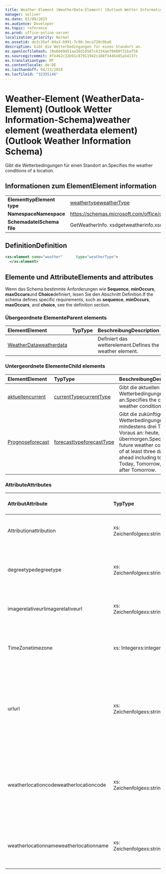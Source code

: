 ```yaml
---
title: Weather-Element (WeatherData-Element) (Outlook Wetter Information-Schema)
manager: soliver
ms.date: 03/09/2015
ms.audience: Developer
ms.topic: reference
ms.prod: office-online-server
localization_priority: Normal
ms.assetid: de3c35ef-84a3-b991-7c98-3eca720c9ba0
description: Gibt die Wetterbedingungen für einen Standort an.
ms.openlocfilehash: 19e6669d51aa38d10587c6334aef0409f31baf58
ms.sourcegitcommit: 8fe462c32b91c87911942c188f3445e85a54137c
ms.translationtype: MT
ms.contentlocale: de-DE
ms.lasthandoff: 04/23/2019
ms.locfileid: "32355146"
---
```

# <a name="weather-element-weatherdata-element-outlook-weather-information-schema"></a><span data-ttu-id="a4b80-103">Weather-Element (WeatherData-Element) (Outlook Wetter Information-Schema)</span><span class="sxs-lookup"><span data-stu-id="a4b80-103">weather element (weatherdata element) (Outlook Weather Information Schema)</span></span>

<span data-ttu-id="a4b80-104">Gibt die Wetterbedingungen für einen Standort an.</span><span class="sxs-lookup"><span data-stu-id="a4b80-104">Specifies the weather conditions of a location.</span></span>
  
## <a name="element-information"></a><span data-ttu-id="a4b80-105">Informationen zum Element</span><span class="sxs-lookup"><span data-stu-id="a4b80-105">Element information</span></span>

|||
|:-----|:-----|
|<span data-ttu-id="a4b80-106">**Elementtyp**</span><span class="sxs-lookup"><span data-stu-id="a4b80-106">**Element type**</span></span> <br/> |[<span data-ttu-id="a4b80-107">weathertype</span><span class="sxs-lookup"><span data-stu-id="a4b80-107">weatherType</span></span>](weathertype-complextype-outlook-weather-information-schema.md) <br/> |
|<span data-ttu-id="a4b80-108">**Namespace**</span><span class="sxs-lookup"><span data-stu-id="a4b80-108">**Namespace**</span></span> <br/> |https://schemas.microsoft.com/office/outlook/15/getweatherinfo.xsd  <br/> |
|<span data-ttu-id="a4b80-109">**Schemadatei**</span><span class="sxs-lookup"><span data-stu-id="a4b80-109">**Schema file**</span></span> <br/> |<span data-ttu-id="a4b80-110">GetWeatherInfo. xsd</span><span class="sxs-lookup"><span data-stu-id="a4b80-110">getweatherinfo.xsd</span></span>  <br/> |
   
## <a name="definition"></a><span data-ttu-id="a4b80-111">Definition</span><span class="sxs-lookup"><span data-stu-id="a4b80-111">Definition</span></span>

```XML
<xs:element name="weather"      type="weatherType">
  </xs:element>  

```

## <a name="elements-and-attributes"></a><span data-ttu-id="a4b80-112">Elemente und Attribute</span><span class="sxs-lookup"><span data-stu-id="a4b80-112">Elements and attributes</span></span>

<span data-ttu-id="a4b80-113">Wenn das Schema bestimmte Anforderungen wie **Sequence**, **minOccurs**, **maxOccurs**und **Choice**definiert, lesen Sie den Abschnitt Definition.</span><span class="sxs-lookup"><span data-stu-id="a4b80-113">If the schema defines specific requirements, such as **sequence**, **minOccurs**, **maxOccurs**, and **choice**, see the definition section.</span></span> 
  
### <a name="parent-elements"></a><span data-ttu-id="a4b80-114">Übergeordnete Elemente</span><span class="sxs-lookup"><span data-stu-id="a4b80-114">Parent elements</span></span>

|<span data-ttu-id="a4b80-115">**Element**</span><span class="sxs-lookup"><span data-stu-id="a4b80-115">**Element**</span></span>|<span data-ttu-id="a4b80-116">**Typ**</span><span class="sxs-lookup"><span data-stu-id="a4b80-116">**Type**</span></span>|<span data-ttu-id="a4b80-117">**Beschreibung**</span><span class="sxs-lookup"><span data-stu-id="a4b80-117">**Description**</span></span>|
|:-----|:-----|:-----|
|[<span data-ttu-id="a4b80-118">WeatherData</span><span class="sxs-lookup"><span data-stu-id="a4b80-118">weatherdata</span></span>](weatherdata-element-outlook-weather-information-schema.md) <br/> ||<span data-ttu-id="a4b80-119">Definiert das wetterelement.</span><span class="sxs-lookup"><span data-stu-id="a4b80-119">Defines the weather element.</span></span>  <br/> |
   
### <a name="child-elements"></a><span data-ttu-id="a4b80-120">Untergeordnete Elemente</span><span class="sxs-lookup"><span data-stu-id="a4b80-120">Child elements</span></span>

|<span data-ttu-id="a4b80-121">**Element**</span><span class="sxs-lookup"><span data-stu-id="a4b80-121">**Element**</span></span>|<span data-ttu-id="a4b80-122">**Typ**</span><span class="sxs-lookup"><span data-stu-id="a4b80-122">**Type**</span></span>|<span data-ttu-id="a4b80-123">**Beschreibung**</span><span class="sxs-lookup"><span data-stu-id="a4b80-123">**Description**</span></span>|
|:-----|:-----|:-----|
|[<span data-ttu-id="a4b80-124">aktuellen</span><span class="sxs-lookup"><span data-stu-id="a4b80-124">current</span></span>](current-element-weathertype-complextypeoutlook-weather-information-schema.md) <br/> |[<span data-ttu-id="a4b80-125">currentType</span><span class="sxs-lookup"><span data-stu-id="a4b80-125">currentType</span></span>](currenttype-complextype-outlook-weather-information-schema.md) <br/> |<span data-ttu-id="a4b80-126">Gibt die aktuellen Wetterbedingungen an.</span><span class="sxs-lookup"><span data-stu-id="a4b80-126">Specifies the current weather conditions.</span></span>  <br/> |
|[<span data-ttu-id="a4b80-127">Prognose</span><span class="sxs-lookup"><span data-stu-id="a4b80-127">forecast</span></span>](forecast-element-weathertype-complextypeoutlook-weather-information-schema.md) <br/> |[<span data-ttu-id="a4b80-128">forecasttype</span><span class="sxs-lookup"><span data-stu-id="a4b80-128">forecastType</span></span>](forecasttype-complextype-outlook-weather-information-schema.md) <br/> |<span data-ttu-id="a4b80-129">Gibt die zukünftigen Wetterbedingungen von mindestens drei Tagen im Voraus an: heute, morgen, übermorgen.</span><span class="sxs-lookup"><span data-stu-id="a4b80-129">Specifies the future weather conditions of at least three days ahead including today: Today, Tomorrow, Day after Tomorrow.</span></span>  <br/> |
   
### <a name="attributes"></a><span data-ttu-id="a4b80-130">Attribute</span><span class="sxs-lookup"><span data-stu-id="a4b80-130">Attributes</span></span>

|<span data-ttu-id="a4b80-131">**Attribut**</span><span class="sxs-lookup"><span data-stu-id="a4b80-131">**Attribute**</span></span>|<span data-ttu-id="a4b80-132">**Typ**</span><span class="sxs-lookup"><span data-stu-id="a4b80-132">**Type**</span></span>|<span data-ttu-id="a4b80-133">**Erforderlich**</span><span class="sxs-lookup"><span data-stu-id="a4b80-133">**Required**</span></span>|<span data-ttu-id="a4b80-134">**Beschreibung**</span><span class="sxs-lookup"><span data-stu-id="a4b80-134">**Description**</span></span>|<span data-ttu-id="a4b80-135">**Mögliche Werte**</span><span class="sxs-lookup"><span data-stu-id="a4b80-135">**Possible values**</span></span>|
|:-----|:-----|:-----|:-----|:-----|
|<span data-ttu-id="a4b80-136">Attribution</span><span class="sxs-lookup"><span data-stu-id="a4b80-136">attribution</span></span>  <br/> |<span data-ttu-id="a4b80-137">xs: Zeichenfolge</span><span class="sxs-lookup"><span data-stu-id="a4b80-137">xs:string</span></span>  <br/> |<span data-ttu-id="a4b80-138">erforderlich</span><span class="sxs-lookup"><span data-stu-id="a4b80-138">required</span></span>  <br/> |<span data-ttu-id="a4b80-139">Gibt die Quelle der Wetterinformationen an.</span><span class="sxs-lookup"><span data-stu-id="a4b80-139">Specifies the source of the weather information.</span></span>  <br/> |<span data-ttu-id="a4b80-140">Ein Wert vom Typ xs: String</span><span class="sxs-lookup"><span data-stu-id="a4b80-140">A value of the type xs:string</span></span>  <br/> |
|<span data-ttu-id="a4b80-141">degreetype</span><span class="sxs-lookup"><span data-stu-id="a4b80-141">degreetype</span></span>  <br/> |<span data-ttu-id="a4b80-142">xs: Zeichenfolge</span><span class="sxs-lookup"><span data-stu-id="a4b80-142">xs:string</span></span>  <br/> |<span data-ttu-id="a4b80-143">erforderlich</span><span class="sxs-lookup"><span data-stu-id="a4b80-143">required</span></span>  <br/> |<span data-ttu-id="a4b80-144">Gibt die Einheit für die Temperatur des Standorts an, beispielsweise Celsius.</span><span class="sxs-lookup"><span data-stu-id="a4b80-144">Specifies the unit for the temperature of the location for example, Celsius.</span></span>  <br/> |<span data-ttu-id="a4b80-145">C, F</span><span class="sxs-lookup"><span data-stu-id="a4b80-145">C, F</span></span>  <br/> |
|<span data-ttu-id="a4b80-146">imagerelativeurl</span><span class="sxs-lookup"><span data-stu-id="a4b80-146">imagerelativeurl</span></span>  <br/> |<span data-ttu-id="a4b80-147">xs: Zeichenfolge</span><span class="sxs-lookup"><span data-stu-id="a4b80-147">xs:string</span></span>  <br/> |<span data-ttu-id="a4b80-148">erforderlich</span><span class="sxs-lookup"><span data-stu-id="a4b80-148">required</span></span>  <br/> |<span data-ttu-id="a4b80-149">Gibt die URL des Bilds für den Speicherort an.</span><span class="sxs-lookup"><span data-stu-id="a4b80-149">Specifies the URL of the image for the location.</span></span>  <br/> |<span data-ttu-id="a4b80-150">Ein Wert vom Typ xs: String</span><span class="sxs-lookup"><span data-stu-id="a4b80-150">A value of the type xs:string</span></span>  <br/> |
|<span data-ttu-id="a4b80-151">TimeZone</span><span class="sxs-lookup"><span data-stu-id="a4b80-151">timezone</span></span>  <br/> |<span data-ttu-id="a4b80-152">xs: Integer</span><span class="sxs-lookup"><span data-stu-id="a4b80-152">xs:integer</span></span>  <br/> |<span data-ttu-id="a4b80-153">erforderlich</span><span class="sxs-lookup"><span data-stu-id="a4b80-153">required</span></span>  <br/> |<span data-ttu-id="a4b80-154">Gibt den GMT-Offset an.</span><span class="sxs-lookup"><span data-stu-id="a4b80-154">Specifies the GMT offset.</span></span>  <br/> |<span data-ttu-id="a4b80-155">Ein Wert zwischen-11 und 12 inklusive</span><span class="sxs-lookup"><span data-stu-id="a4b80-155">A value between -11 and 12 inclusive</span></span>  <br/> |
|<span data-ttu-id="a4b80-156">url</span><span class="sxs-lookup"><span data-stu-id="a4b80-156">url</span></span>  <br/> |<span data-ttu-id="a4b80-157">xs: Zeichenfolge</span><span class="sxs-lookup"><span data-stu-id="a4b80-157">xs:string</span></span>  <br/> |<span data-ttu-id="a4b80-158">erforderlich</span><span class="sxs-lookup"><span data-stu-id="a4b80-158">required</span></span>  <br/> |<span data-ttu-id="a4b80-159">Gibt die URL für die Webseite des Wetter Diensts an, die Wetterinformationen für den angegebenen Speicherort enthält.</span><span class="sxs-lookup"><span data-stu-id="a4b80-159">Specifies the URL for the web page of the weather service that contains weather information for the specified location.</span></span>  <br/> |<span data-ttu-id="a4b80-160">Ein Wert vom Typ xs: String</span><span class="sxs-lookup"><span data-stu-id="a4b80-160">A value of the type xs:string</span></span>  <br/> |
|<span data-ttu-id="a4b80-161">weatherlocationcode</span><span class="sxs-lookup"><span data-stu-id="a4b80-161">weatherlocationcode</span></span>  <br/> |<span data-ttu-id="a4b80-162">xs: Zeichenfolge</span><span class="sxs-lookup"><span data-stu-id="a4b80-162">xs:string</span></span>  <br/> |<span data-ttu-id="a4b80-163">erforderlich</span><span class="sxs-lookup"><span data-stu-id="a4b80-163">required</span></span>  <br/> |<span data-ttu-id="a4b80-164">Gibt den Code an, der dem Speicherort zugeordnet ist, an dem mehrere Standorte mit demselben Namen unterschieden werden.</span><span class="sxs-lookup"><span data-stu-id="a4b80-164">Specifies the code that is associated with the location used to distinguish multiple location that have the same name.</span></span>  <br/> |<span data-ttu-id="a4b80-165">Ein Wert vom Typ xs: String</span><span class="sxs-lookup"><span data-stu-id="a4b80-165">A value of the type xs:string</span></span>  <br/> |
|<span data-ttu-id="a4b80-166">weatherlocationname</span><span class="sxs-lookup"><span data-stu-id="a4b80-166">weatherlocationname</span></span>  <br/> |<span data-ttu-id="a4b80-167">xs: Zeichenfolge</span><span class="sxs-lookup"><span data-stu-id="a4b80-167">xs:string</span></span>  <br/> |<span data-ttu-id="a4b80-168">erforderlich</span><span class="sxs-lookup"><span data-stu-id="a4b80-168">required</span></span>  <br/> |<span data-ttu-id="a4b80-169">Gibt den Namen des Speicherorts an, der im Dropdown-Steuerelement angezeigt wird.</span><span class="sxs-lookup"><span data-stu-id="a4b80-169">Specifies the name of the location that appears in the drop-down control.</span></span>  <br/> |<span data-ttu-id="a4b80-170">Ein Wert vom Typ xs: String</span><span class="sxs-lookup"><span data-stu-id="a4b80-170">A value of the type xs:string</span></span>  <br/> |
   

